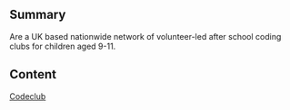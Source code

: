 ## Summary

 Are a UK based nationwide network of volunteer-led after
school coding clubs for children aged 9-11.

## Content

[Codeclub](http://projects.codeclub.org.uk/)
